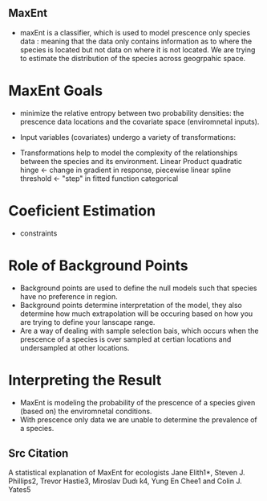## MaxEnt

* maxEnt is a classifier, which is used to model prescence only species data : meaning that the data only contains information as to where the species is located but not data on where it is not located. We are trying to estimate the distribution of the species across geogrpahic space.


# MaxEnt Goals

- minimize the relative entropy between two probability densities: the prescence data locations and the covariate space (enviromnetal inputs).

- Input variables (covariates) undergo a variety of transformations:
- Transformations help to model the complexity of the relationships between the species and its environment.
      Linear
      Product
      quadratic
      hinge <- change in gradient in response, piecewise linear spline
      threshold <- "step" in fitted function
      categorical

# Coeficient Estimation
- constraints 

# Role of Background Points
- Background points are used to define the null models such that species have no preference in region. 
- Background points determine interpretation of the model, they also determine how much extrapolation will be occuring based on how you are trying to define your lanscape range.
- Are a way of dealing with sample selection bais, which occurs when the prescence of a species is over sampled at certian locations and undersampled at other locations.


# Interpreting the Result

- MaxEnt is modeling the probability of the prescence of a species given (based on) the enviromnetal conditions.
- With prescence only data we are unable to determine the prevalence of a species.


## Src Citation
A statistical explanation of MaxEnt for ecologists
Jane Elith1*, Steven J. Phillips2, Trevor Hastie3, Miroslav Dudı ́k4, Yung En Chee1 and Colin J. Yates5
